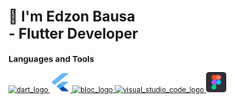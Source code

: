 # 👋 I'm Edzon Bausa <br> - Flutter Developer

### Languages and Tools
<p align="left"> 
  <a href="https://dart.dev/" target="_blank"> 
    <img src="https://dart-code.gallerycdn.vsassets.io/extensions/dart-code/dart-code/3.35.20220222/1645542264739/Microsoft.VisualStudio.Services.Icons.Default" alt="dart_logo" width="40" height="40"/>
  </a> 
  <a href="https://flutter.dev/" target="_blank"> 
    <img src="https://raw.githubusercontent.com/dnfield/flutter_svg/7d374d7107561cbd906d7c0ca26fef02cc01e7c8/example/assets/flutter_logo.svg?sanitize=true.svg" alt="flutter_logo" width="40" height="40"/>
  </a>
  <a href="https://bloclibrary.dev/#/" target="_blank"> 
    <img src="https://felixangelov.gallerycdn.vsassets.io/extensions/felixangelov/bloc/6.5.0/1643679536747/Microsoft.VisualStudio.Services.Icons.Default" alt="bloc_logo" width="40" height="40"/>
  </a> 
  <a href="https://code.visualstudio.com/" target="_blank"> 
    <img src="https://upload.wikimedia.org/wikipedia/commons/9/9a/Visual_Studio_Code_1.35_icon.svg" alt="visual_studio_code_logo" width="40" height="40"/>
  </a> 
  <a href="https://www.figma.com/" target="_blank"> <img src="/figma_ic.svg" alt="figma" width="40" height="40"/> 
  </a> 
</p>
